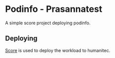 # Podinfo - Prasannatest

A simple score project deploying podinfo.

## Deploying

[Score](https://score.dev/) is used to deploy the workload to humanitec.
